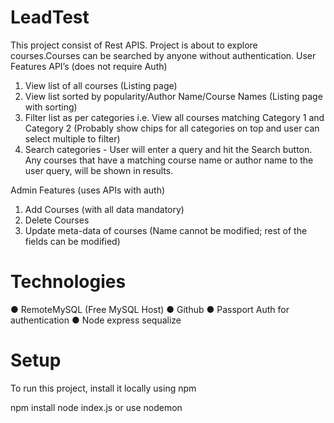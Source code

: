# LeadTest
This project consist of Rest APIS. Project is about to explore courses.Courses can be searched by anyone without authentication. 
User Features API’s (does not require Auth)
1.	View list of all courses (Listing page)
2.	View list sorted by popularity/Author Name/Course Names (Listing page with sorting)
3.	Filter list as per categories i.e. View all courses matching Category 1 and Category 2 (Probably show chips for all categories on top and user can select multiple to filter)
4.	Search categories - User will enter a query and hit the Search button. Any courses that have a matching course name or author name to the user query, will be shown in results.

Admin Features (uses APIs with auth)
1.	Add Courses (with all data mandatory)
2.	Delete Courses
3.	Update meta-data of courses (Name cannot be modified; rest of the fields can be modified)

# Technologies
●	RemoteMySQL (Free MySQL Host)
●	Github
●	Passport Auth for authentication
●	Node express sequalize

# Setup
To run this project, install it locally using npm

npm install
node index.js or use nodemon 
